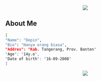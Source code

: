 <p align="center">
  <img src="https://app.finvxl.rf.gd/file/eThTLgOlbHz1.gif" />
</p>

##      About Me
```bash
[
"Name": "Depin",
"Bio": "Hanya orang biasa",
"Addres": "Kab. Tangerang, Prov. Banten"
"Age": "14y.o",
"Date of birth": "16-09-2008"
]
```

<p align="center">
<img src="https://readme-typing-svg.herokuapp.com?duration=6000&color=2EB522&lines=Jangan+di+Bully+Bang%2C+masih+pemula" />
</p>





